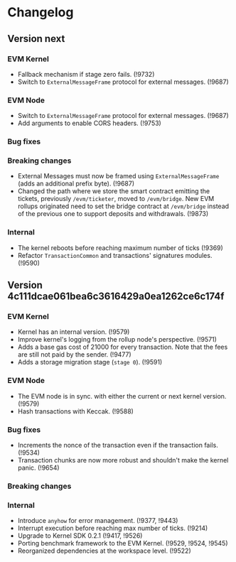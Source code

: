 # Changelog

## Version next

### EVM Kernel

- Fallback mechanism if stage zero fails. (!9732)
- Switch to `ExternalMessageFrame` protocol for external messages. (!9687)

### EVM Node

- Switch to `ExternalMessageFrame` protocol for external messages. (!9687)
- Add arguments to enable CORS headers. (!9753)

### Bug fixes

### Breaking changes

- External Messages must now be framed using `ExternalMessageFrame` (adds an additional prefix byte). (!9687)
- Changed the path where we store the smart contract emitting the tickets,
  previously `/evm/ticketer`, moved to `/evm/bridge`. New EVM rollups originated
  need to set the bridge contract at `/evm/bridge` instead of the previous one
  to support deposits and withdrawals. (!9873)

### Internal

- The kernel reboots before reaching maximum number of ticks (!9369)
- Refactor `TransactionCommon` and transactions' signatures modules. (!9590)

## Version 4c111dcae061bea6c3616429a0ea1262ce6c174f

### EVM Kernel

- Kernel has an internal version. (!9579)
- Improve kernel's logging from the rollup node's perspective. (!9571)
- Adds a base gas cost of 21000 for every transaction. Note that the fees are
  still not paid by the sender. (!9477)
- Adds a storage migration stage (`stage 0`). (!9591)

### EVM Node

- The EVM node is in sync. with either the current or next kernel version. (!9579)
- Hash transactions with Keccak. (!9588)

### Bug fixes

- Increments the nonce of the transaction even if the transaction fails. (!9534)
- Transaction chunks are now more robust and shouldn't make the kernel
  panic. (!9654)

### Breaking changes

### Internal

- Introduce `anyhow` for error management. (!9377, !9443)
- Interrupt execution before reaching max number of ticks. (!9214)
- Upgrade to Kernel SDK 0.2.1 (!9417, !9526)
- Porting benchmark framework to the EVM Kernel. (!9529, !9524, !9545)
- Reorganized dependencies at the workspace level. (!9522)


